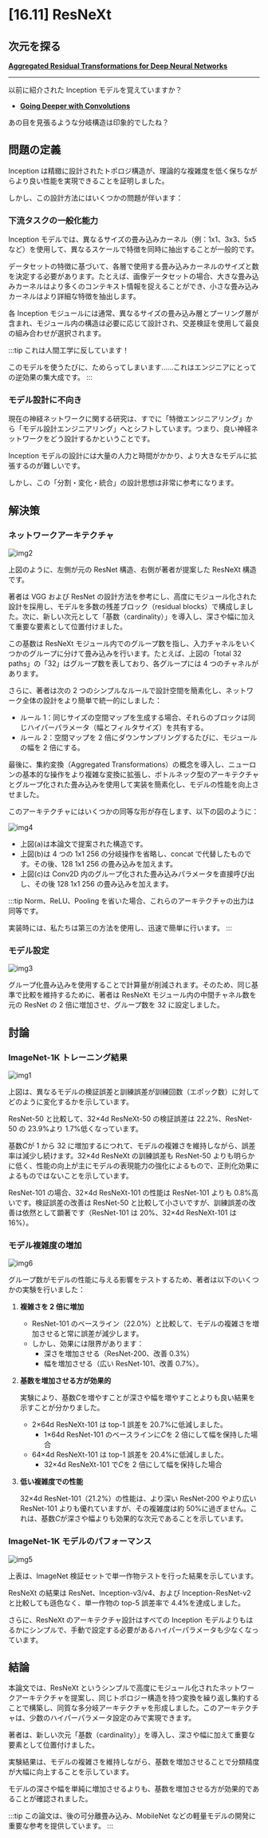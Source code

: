 # [16.11] ResNeXt

## 次元を探る

[**Aggregated Residual Transformations for Deep Neural Networks**](https://arxiv.org/abs/1611.05431)

---

以前に紹介された Inception モデルを覚えていますか？

- [**Going Deeper with Convolutions**](https://arxiv.org/abs/1409.4842)

あの目を見張るような分岐構造は印象的でしたね？

## 問題の定義

Inception は精緻に設計されたトポロジ構造が、理論的な複雑度を低く保ちながらより良い性能を実現できることを証明しました。

しかし、この設計方法にはいくつかの問題が伴います：

### 下流タスクの一般化能力

Inception モデルでは、異なるサイズの畳み込みカーネル（例：1x1、3x3、5x5 など）を使用して、異なるスケールで特徴を同時に抽出することが一般的です。

データセットの特徴に基づいて、各層で使用する畳み込みカーネルのサイズと数を決定する必要があります。たとえば、画像データセットの場合、大きな畳み込みカーネルはより多くのコンテキスト情報を捉えることができ、小さな畳み込みカーネルはより詳細な特徴を抽出します。

各 Inception モジュールには通常、異なるサイズの畳み込み層とプーリング層が含まれ、モジュール内の構造は必要に応じて設計され、交差検証を使用して最良の組み合わせが選択されます。

:::tip
これは人間工学に反しています！

このモデルを使うたびに、ためらってしまいます……これはエンジニアにとっての逆効果の集大成です。
:::

### モデル設計に不向き

現在の神経ネットワークに関する研究は、すでに「特徴エンジニアリング」から「モデル設計エンジニアリング」へとシフトしています。つまり、良い神経ネットワークをどう設計するかということです。

Inception モデルの設計には大量の人力と時間がかかり、より大きなモデルに拡張するのが難しいです。

しかし、この「分割・変化・統合」の設計思想は非常に参考になります。

## 解決策

### ネットワークアーキテクチャ

![img2](./img/img2.jpg)

上図のように、左側が元の ResNet 構造、右側が著者が提案した ResNeXt 構造です。

著者は VGG および ResNet の設計方法を参考にし、高度にモジュール化された設計を採用し、モデルを多数の残差ブロック（residual blocks）で構成しました。次に、新しい次元として「基数（cardinality）」を導入し、深さや幅に加えて重要な要素として位置付けました。

この基数は ResNeXt モジュール内でのグループ数を指し、入力チャネルをいくつかのグループに分けて畳み込みを行います。たとえば、上図の「total 32 paths」の「32」はグループ数を表しており、各グループには 4 つのチャネルがあります。

さらに、著者は次の 2 つのシンプルなルールで設計空間を簡素化し、ネットワーク全体の設計をより簡単で統一的にしました：

- ルール 1：同じサイズの空間マップを生成する場合、それらのブロックは同じハイパーパラメータ（幅とフィルタサイズ）を共有する。
- ルール 2：空間マップを 2 倍にダウンサンプリングするたびに、モジュールの幅を 2 倍にする。

最後に、集約変換（Aggregated Transformations）の概念を導入し、ニューロンの基本的な操作をより複雑な変換に拡張し、ボトルネック型のアーキテクチャとグループ化された畳み込みを使用して実装を簡素化し、モデルの性能を向上させました。

このアーキテクチャにはいくつかの同等な形が存在します、以下の図のように：

![img4](./img/img4.jpg)

- 上図(a)は本論文で提案された構造です。
- 上図(b)は 4 つの 1x1 256 の分岐操作を省略し、concat で代替したものです。その後、128 1x1 256 の畳み込みを加えます。
- 上図(c)は Conv2D 内のグループ化された畳み込みパラメータを直接呼び出し、その後 128 1x1 256 の畳み込みを加えます。

:::tip
Norm、ReLU、Pooling を省いた場合、これらのアーキテクチャの出力は同等です。

実装時には、私たちは第三の方法を使用し、迅速で簡単に行います。
:::

### モデル設定

![img3](./img/img3.jpg)

グループ化畳み込みを使用することで計算量が削減されます。そのため、同じ基準で比較を維持するために、著者は ResNeXt モジュール内の中間チャネル数を元の ResNet の 2 倍に増加させ、グループ数を 32 に設定しました。

## 討論

### ImageNet-1K トレーニング結果

![img1](./img/img1.jpg)

上図は、異なるモデルの検証誤差と訓練誤差が訓練回数（エポック数）に対してどのように変化するかを示しています。

ResNet-50 と比較して、32×4d ResNeXt-50 の検証誤差は 22.2%、ResNet-50 の 23.9%より 1.7%低くなっています。

基数$C$が 1 から 32 に増加するにつれて、モデルの複雑さを維持しながら、誤差率は減少し続けます。32×4d ResNeXt の訓練誤差も ResNet-50 よりも明らかに低く、性能の向上が主にモデルの表現能力の強化によるもので、正則化効果によるものではないことを示しています。

ResNet-101 の場合、32×4d ResNeXt-101 の性能は ResNet-101 よりも 0.8%高いです。検証誤差の改善は ResNet-50 と比較して小さいですが、訓練誤差の改善は依然として顕著です（ResNet-101 は 20%、32×4d ResNeXt-101 は 16%）。

### モデル複雑度の増加

![img6](./img/img6.jpg)

グループ数がモデルの性能に与える影響をテストするため、著者は以下のいくつかの実験を行いました：

1. **複雑さを 2 倍に増加**

   - ResNet-101 のベースライン（22.0%）と比較して、モデルの複雑さを増加させると常に誤差が減少します。
   - しかし、効果には限界があります：
     - 深さを増加させる（ResNet-200、改善 0.3%）
     - 幅を増加させる（広い ResNet-101、改善 0.7%）。

2. **基数を増加させる方が効果的**

   実験により、基数$C$を増やすことが深さや幅を増やすことよりも良い結果を示すことが分かりました。

   - 2×64d ResNeXt-101 は top-1 誤差を 20.7%に低減しました。
     - 1×64d ResNet-101 のベースラインに$C$を 2 倍にして幅を保持した場合
   - 64×4d ResNeXt-101 は top-1 誤差を 20.4%に低減しました。
     - 32×4d ResNeXt-101 で$C$を 2 倍にして幅を保持した場合

3. **低い複雑度での性能**

   32×4d ResNet-101（21.2%）の性能は、より深い ResNet-200 やより広い ResNet-101 よりも優れていますが、その複雑度は約 50%に過ぎません。これは、基数$C$が深さや幅よりも効果的な次元であることを示しています。

### ImageNet-1K モデルのパフォーマンス

![img5](./img/img5.jpg)

上表は、ImageNet 検証セットで単一作物テストを行った結果を示しています。

ResNeXt の結果は ResNet、Inception-v3/v4、および Inception-ResNet-v2 と比較しても遜色なく、単一作物の top-5 誤差率で 4.4%を達成しました。

さらに、ResNeXt のアーキテクチャ設計はすべての Inception モデルよりもはるかにシンプルで、手動で設定する必要があるハイパーパラメータも少なくなっています。

## 結論

本論文では、ResNeXt というシンプルで高度にモジュール化されたネットワークアーキテクチャを提案し、同じトポロジー構造を持つ変換を繰り返し集約することで構築し、同質な多分岐アーキテクチャを形成しました。このアーキテクチャは、少数のハイパーパラメータ設定のみで実現できます。

著者は、新しい次元「基数（cardinality）」を導入し、深さや幅に加えて重要な要素として位置付けました。

実験結果は、モデルの複雑さを維持しながら、基数を増加させることで分類精度が大幅に向上することを示しています。

モデルの深さや幅を単純に増加させるよりも、基数を増加させる方が効果的であることが確認されました。

:::tip
この論文は、後の可分離畳み込み、MobileNet などの軽量モデルの開発に重要な参考を提供しています。
:::
